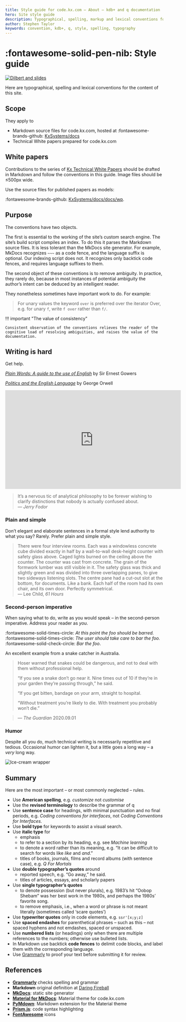 ```yaml
---
title: Style guide for code.kx.com – About – kdb+ and q documentation
hero: Site style guide
description: Typographical, spelling, markup and lexical conventions for the q and kdb+ documentation site
author: Stephen Taylor
keywords: convention, kdb+, q, style, spelling, typography
---
```

# :fontawesome-solid-pen-nib: Style guide


[![Dilbert and slides](../../img/dilbert-slides.gif)](https://dilbert.com/strip/2020-05-11 "dilbert.com")

Here are typographical, spelling and lexical conventions for the content of this site.


## Scope

They apply to 

-   Markdown source files for code.kx.com, hosted at :fontawesome-brands-github: [KxSystems/docs](https://github.com/kxsystems/docs)
-   Technical White papers prepared for code.kx.com 

## White papers

Contributions to the series of [Kx Technical White Papers](../../wp/index.md) should be drafted in Markdown and follow the conventions in this guide. 
Image files should be ≤500px wide. 

Use the source files for published papers as models: 

:fontawesome-brands-github:
[KxSystems/docs/docs/wp](https://github.com/KxSystems/docs/tree/master/docs/wp).



## Purpose

The conventions have two objects.

The first is essential to the working of the site’s custom search engine. 
The site’s build script compiles an index. 
To do this it parses the Markdown source files. 
It is less tolerant than the MkDocs site generator. 
For example, MkDocs recognizes `~~~` as a code fence, and the language suffix is optional. 
Our indexing script does not. 
It recognizes only backtick code fences, and requires language suffixes to them. 

The second object of these conventions is to remove ambiguity. In practice, they rarely do, because in most instances of potential ambiguity the author’s intent can be deduced by an intelligent reader. 

They nonetheless sometimes have important work to do. 
For example:

> For unary values the keyword `over` is preferred over the iterator Over, e.g. for unary `f`, write `f over` rather than `f/`.

!!! important "The value of consistency"
    
    Consistent observation of the conventions relieves the reader of the cognitive load of resolving ambiguities, and raises the value of the documentation. 


## Writing is hard 

Get help.

[_Plain Words: A guide to the use of English_](https://www.amazon.co.uk/Plain-Words-Rebecca-Gowers/dp/0241960347/) by Sir Ernest Gowers 

[_Politics and the English Language_](https://www.amazon.co.uk/Politics-English-Language-Penguin-Classics-ebook/dp/B00AZQTM5I/) by George Orwell

<iframe width="560" height="315" src="https://www.youtube.com/embed/OV5J6BfToSw" frameborder="0" allow="accelerometer; autoplay; encrypted-media; gyroscope; picture-in-picture" allowfullscreen></iframe>

> It’s a nervous tic of analytical philosophy to be forever wishing to clarify distinctions that nobody is actually confused about.
> <br>— _Jerry Fodor_


### Plain and simple 

Don’t elegant and elaborate sentences in a formal style lend authority to what you say? Rarely. Prefer plain and simple style. 

> There were four interview rooms. Each was a windowless concrete cube divided exactly in half by a wall-to-wall desk-height counter with safety glass above. Caged lights burned on the ceiling above the counter. The counter was cast from concrete. The grain of the formwork lumber was still visible in it. The safety glass was thick and slightly green and was divided into three overlapping panes, to give two sideways listening slots. The centre pane had a cut-out slot at the bottom, for documents. Like a bank. Each half of the room had its own chair, and its own door. Perfectly symmetrical.
><br>— Lee Child, _61 Hours_ 


### Second-person imperative

When saying what to do, write as you would speak – in the second-person imperative. Address your reader as _you_.

:fontawesome-solid-times-circle:
_At this point the foo should be barred._
<br>
:fontawesome-solid-times-circle:
_The user should take care to bar the foo._
<br>
:fontawesome-solid-check-circle:
_Bar the foo_.

An excellent example from a snake catcher in Australia.

> Hoser warned that snakes could be dangerous, and not to deal with them without professional help.
> 
> “If you see a snake don’t go near it. Nine times out of 10 if they’re in your garden they’re passing through,” he said.
> 
> “If you get bitten, bandage on your arm, straight to hospital.
> 
> “Without treatment you’re likely to die. With treatment you probably won’t die.” 

> — _The Guardian_ 2020.09.01


### Humor

Despite all you do, much technical writing is necessarily repetitive and tedious. Occasional humor can lighten it, but a little goes a long way – a _very_ long way. 

![Ice-cream wrapper](../../img/ice-cream.jpg)



## Summary

Here are the most important – or most commonly neglected – rules.

-   Use **American spelling**, e.g. _customize_ not _customise_
-   Use the **revised terminology** to describe the grammar of q
-   Use **sentence case** for headings, with minimal punctuation and no final periods, e.g. _Coding conventions for interfaces_, not _Coding Conventions for Interfaces._
-   Use **bold type** for keywords to assist a visual search. 
-   Use **italic type** for
    -   emphasis 
    -   to refer to a section by its heading, e.g. see _Machine learning_
    -   to denote a word rather than its meaning, e.g. “It can be difficult to search for words like _like_ and _and_.”
    -   titles of books, journals, films and record albums (with sentence case), e.g. _Q For Mortals_
-   Use **double typographer’s quotes** around 
    -   reported speech, e.g. “Go away,” he said.
    -   titles of articles, essays, and scholarly papers
-   Use **single typographer’s quotes** 
    -   to denote possession (but never plurals), e.g. 1983’s hit “Oobop Shebam” was her best work in the 1980s, and perhaps the 1980s’ favorite song.
    -   to remove emphasis, i.e., when a word or phrase is not meant literally (sometimes called ‘scare quotes’)
-   Use **typewriter quotes** only in code elements, e.g. `ssr'[x;y;z]`
-   Use **spaced endashes** for parenthetical phrases – such as this – not spaced hyphens and not emdashes, spaced or unspaced. 
-   Use **numbered lists** (or headings) only when there are multiple references to the numbers; otherwise use bulleted lists. 
-   In Markdown use backtick **code fences** to delimit code blocks, and label them with the corresponding language.
-   Use [Grammarly](https://www.grammarly.com/) to proof your text before submitting it for review. 


## References

-   [**Grammarly**](https://www.grammarly.com) checks spelling and grammar
-   **Markdown** original definition at [Daring Fireball](https://daringfireball.net/projects/markdown/) 
-   [**MkDocs**](https://www.mkdocs.org): static site generator
-   [**Material for MkDocs**](https://squidfunk.github.io/mkdocs-material/): Material theme for code.kx.com
-   [**PyMdown**](https://squidfunk.github.io/mkdocs-material/extensions/pymdown/): Markdown extension for the Material theme
-   [**Prism.js**](https://prismjs.com): code syntax highlighting
-   [**FontAwesome**](https://fontawesome.com) icons


